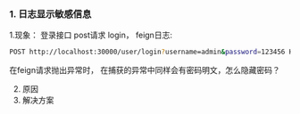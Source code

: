 ### 1.  日志显示敏感信息

1.现象：
登录接口 post请求 login， feign日志:
```bash
POST http://localhost:30000/user/login?username=admin&password=123456 HTTP/1.1
```
在feign请求抛出异常时， 在捕获的异常中同样会有密码明文，怎么隐藏密码？

2. 原因
3. 解决方案





